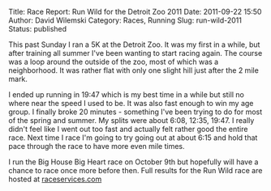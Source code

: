 Title: Race Report: Run Wild for the Detroit Zoo 2011
Date: 2011-09-22 15:50
Author: David Wilemski
Category: Races, Running
Slug: run-wild-2011
Status: published

This past Sunday I ran a 5K at the Detroit Zoo. It was my first in a
while, but after training all summer I\'ve been wanting to start racing
again. The course was a loop around the outside of the zoo, most of
which was a neighborhood. It was rather flat with only one slight hill
just after the 2 mile mark.

I ended up running in 19:47 which is my best time in a while but still
no where near the speed I used to be. It was also fast enough to win my
age group. I finally broke 20 minutes - something I\'ve been trying to
do for most of the spring and summer. My splits were about 6:08, 12:35,
19:47. I really didn\'t feel like I went out too fast and actually felt
rather good the entire race. Next time I race I\'m going to try going
out at about 6:15 and hold that pace through the race to have more even
mile times.

I run the Big House Big Heart race on October 9th but hopefully will
have a chance to race once more before then. Full results for the Run
Wild race are hosted at
[raceservices.com](http://www.raceservices.com/11/zoo/091811_5kr.html)

